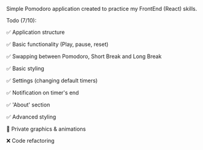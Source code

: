 Simple Pomodoro application created to practice my FrontEnd (React) skills.

Todo (7/10):

✅ Application structure

✅ Basic functionality (Play, pause, reset)

✅ Swapping between Pomodoro, Short Break and Long Break

✅ Basic styling

✅ Settings (changing default timers)

✅ Notification on timer's end

✅ 'About' section

✅ Advanced styling

🚧 Private graphics & animations

❌ Code refactoring
